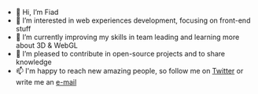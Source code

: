 - 👋 Hi, I’m Fiad
- 👀 I’m interested in web experiences development, focusing on front-end stuff
- 🌱 I’m currently improving my skills in team leading and learning more about 3D & WebGL
- 💞️ I’m pleased to contribute in open-source projects and to share knowledge
- 📫 I'm happy to reach new amazing people, so follow me on [Twitter](https://twitter.com/fiad_one) or write me an [e-mail](mailto:hello@fiad.one)

<!---
fiadone/fiadone is a ✨ special ✨ repository because its `README.md` (this file) appears on your GitHub profile.
You can click the Preview link to take a look at your changes.
--->
